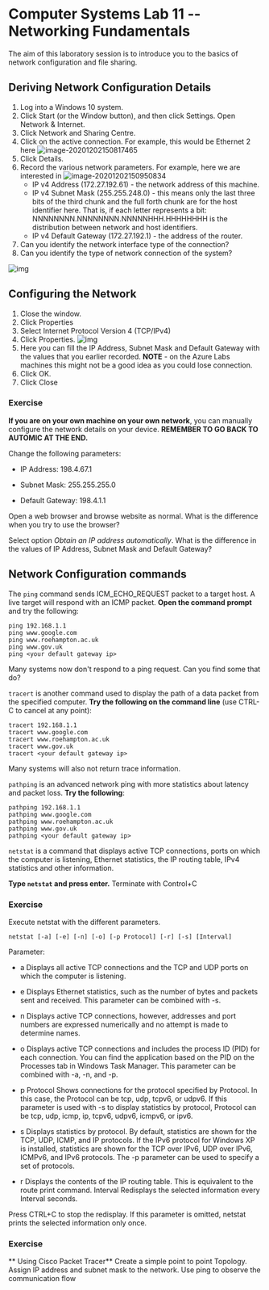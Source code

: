 # Computer Systems Lab 11 -- Networking Fundamentals

The aim of this laboratory session is to introduce you to the basics of network configuration and file sharing.

## Deriving Network Configuration Details

1. Log into a Windows 10 system.
2. Click Start (or the Window button), and then click Settings. Open Network & Internet.
3. Click Network and Sharing Centre.
4. Click on the active connection. For example, this would be Ethernet 2 here ![image-20201202150817465](image-20201202150817465.png)
5. Click Details.
6. Record the various network parameters. For example, here we are interested in ![image-20201202150950834](image-20201202150950834.png)
   - IP v4 Address (172.27.192.61) - the network address of this machine.
   - IP v4 Subnet Mask (255.255.248.0) - this means only the last three bits of the third chunk and the full forth chunk are for the host identifier here. That is, if each letter represents a bit: NNNNNNNN.NNNNNNNN.NNNNNHHH.HHHHHHHH is the distribution between network and host identifiers.
   - IP v4 Default Gateway (172.27.192.1) - the address of the router.
7. Can you identify the network interface type of the connection?
8. Can you identify the type of network connection of the system?

![img](clip_image002.png)

## Configuring the Network

1. Close the window.
2. Click Properties
3. Select Internet Protocol Version 4 (TCP/IPv4)
4. Click Properties. ![img](clip_image004.png)
5. Here you can fill the IP Address, Subnet Mask and Default Gateway with the values that you earlier recorded. **NOTE** - on the Azure Labs machines this might not be a good idea as you could lose connection.
6. Click OK.
7. Click Close

### Exercise

**If you are on your own machine on your own network**, you can manually configure the network details on your device. **REMEMBER TO GO BACK TO AUTOMIC AT THE END.**

Change the following parameters:

- IP Address: 198.4.67.1

- Subnet Mask: 255.255.255.0

- Default Gateway: 198.4.1.1

Open a web browser and browse website as normal. What is the difference when you try to use the browser?

Select option *Obtain an IP address automatically*. What is the difference in the values of IP Address, Subnet Mask and Default Gateway?

##  Network Configuration commands

The `ping` command sends ICM_ECHO_REQUEST packet to a target host. A live target will respond with an ICMP packet. **Open the command prompt** and try the following:

```shell
ping 192.168.1.1
ping www.google.com
ping www.roehampton.ac.uk
ping www.gov.uk
ping <your default gateway ip>
```

Many systems now don't respond to a ping request. Can you find some that do?

`tracert` is another command used to display the path of a data packet from the specified computer. **Try the following on the command line** (use CTRL-C to cancel at any point):

```shell
tracert 192.168.1.1
tracert www.google.com
tracert www.roehampton.ac.uk
tracert www.gov.uk
tracert <your default gateway ip>
```

Many systems will also not return trace information.

`pathping` is an advanced network ping with more statistics about latency and packet loss. **Try the following**:

```shell
pathping 192.168.1.1
pathping www.google.com
pathping www.roehampton.ac.uk
pathping www.gov.uk
pathping <your default gateway ip>
```

`netstat` is a command that displays active TCP connections, ports on which the computer is listening, Ethernet statistics, the IP routing table, IPv4 statistics and other information.

**Type `netstat` and press enter.** Terminate with Control+C

### Exercise

Execute netstat with the different parameters.

`netstat [-a] [-e] [-n] [-o] [-p Protocol] [-r] [-s] [Interval]`

Parameter:

- a Displays all active TCP connections and the TCP and UDP ports on which the computer is listening. 

- e Displays Ethernet statistics, such as the number of bytes and packets sent and received. This parameter can be combined with -s. 

- n Displays active TCP connections, however, addresses and port numbers are expressed numerically and no attempt is made to determine names. 

- o Displays active TCP connections and includes the process ID (PID) for each connection. You can find the application based on the PID on the Processes tab in Windows Task Manager. This parameter can be combined with -a, -n, and -p. 

- p Protocol Shows connections for the protocol specified by Protocol. In this case, the Protocol can be tcp, udp, tcpv6, or udpv6. If this parameter is used with -s to display statistics by protocol, Protocol can be tcp, udp, icmp, ip, tcpv6, udpv6, icmpv6, or ipv6. 

- s Displays statistics by protocol. By default, statistics are shown for the TCP, UDP, ICMP, and IP protocols. If the IPv6 protocol for Windows XP is installed, statistics are shown for the TCP over IPv6, UDP over IPv6, ICMPv6, and IPv6 protocols. The -p parameter can be used to specify a set of protocols. 

- r Displays the contents of the IP routing table. This is equivalent to the route print command. Interval Redisplays the selected information every Interval seconds.

Press CTRL+C to stop the redisplay. If this parameter is omitted, netstat prints the selected information only once.

### Exercise

** Using Cisco Packet Tracer** Create a simple point to point Topology.
Assign IP address and subnet mask to the network.
Use ping to observe the communication flow
 

 
